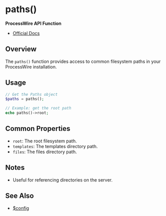 # paths()

**ProcessWire API Function**

- [Official Docs](https://processwire.com/api/ref/paths/)

## Overview

The `paths()` function provides access to common filesystem paths in your ProcessWire installation.

## Usage

```php
// Get the Paths object
$paths = paths();

// Example: get the root path
echo paths()->root;
```

## Common Properties
- `root`: The root filesystem path.
- `templates`: The templates directory path.
- `files`: The files directory path.

## Notes
- Useful for referencing directories on the server.

## See Also
- [$config](./config-variable.md)
